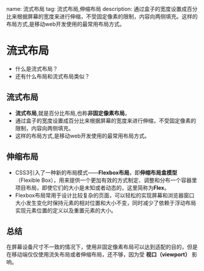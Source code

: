 name: 流式布局
tag: 流式布局,伸缩布局
description: 通过盒子的宽度设置成百分比来根据屏幕的宽度来进行伸缩，不受固定像素的限制，内容向两侧填充。这样的布局方式,是移动web开发使用的最常用布局方式。


# 流式布局


- 什么是流式布局？
- 还有什么布局和流式布局类似？


## 流式布局

- **流式布局**,就是百分比布局,也称**非固定像素布局**。
- 通过盒子的宽度设置成百分比来根据屏幕的宽度来进行伸缩，不受固定像素的限制，内容向两侧填充。
- 这样的布局方式,是移动web开发使用的最常用布局方式。

## 伸缩布局

- CSS3引入了一种新的布局模式——**Flexbox布局**，即**伸缩布局盒模型**（Flexible Box），用来提供一个更加有效的方式制定、调整和分布一个容器里项目布局，即使它们的大小是未知或者动态的，这里简称为**Flex**。
- Flexbox布局常用于设计比较复杂的页面，可以轻松的实现屏幕和浏览器窗口大小发生变化时保持元素的相对位置和大小不变，同时减少了依赖于浮动布局实现元素位置的定义以及重置元素的大小。

## 总结

在屏幕设备尺寸不一致的情况下，使用非固定像素布局可以达到适配的目的，但是在移动端仅仅使用流失布局或者伸缩布局，还不够，因为受 **视口（viewport）** 影响。